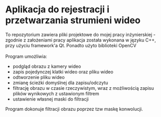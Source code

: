 # Aplikacja do rejestracji i przetwarzania strumieni wideo

To repozytorium zawiera pliki projektowe do mojej pracy inżynierskiej - zgodnie z założeniami pracy aplikacja została wykonana w języku C++, przy użyciu framework'a Qt. Ponadto użyto biblioteki OpenCV <br /> <br />
Program umożliwia:

  - podgląd obrazu z kamery wideo
  - zapis pojedynczej klatki wideo oraz pliku wideo
  - odtworzenie pliku wideo
  - zmianę ścieżki domyślnej dla zapisu/odczytu
  - filtrację obrazu w czasie rzeczywistym, wraz z możliwością zapisu plików wynikowych z ustawionym filtrem
  - ustawienie własnej maski do filtracji

Program dokonuje filtracji obrazu poprzez tzw maskę konwolucji. 
